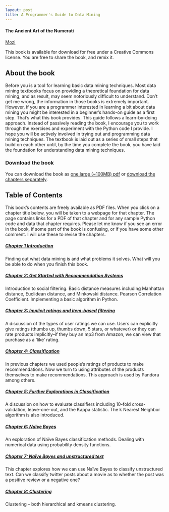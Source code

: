 ```yaml
---
layout: post
title: A Programmer's Guide to Data Mining
---
```


#### The Ancient Art of the Numerati

[Mozi](/assets/img/mozi.png)




This book is available for download for free under a Creative Commons license. You are free to share the book, and remix it. 

## About the book
Before you is a tool for learning basic data mining techniques. Most data mining textbooks focus on providing a theoretical foundation for data mining, and as result, may seem notoriously difficult to understand. Don’t get me wrong, the information in those books is extremely important. However, if you are a programmer interested in learning a bit about data mining you might be interested in a beginner’s hands-on guide as a first step. That’s what this book provides. 
This guide follows a learn-by-doing approach. Instead of passively reading the book, I encourage you to work through the exercises and experiment with the Python code I provide. I hope you will be actively involved in trying out and programming data mining techniques. The textbook is laid out as a series of small steps that build on each other until, by the time you complete the book, you have laid the foundation for understanding data mining techniques. 

### Download the book
You can download the book as [one large (~100MB) pdf](http://www.zacharski.org) or [download the chapters separately](http://www.zacharski.org). 

## Table of Contents
This book’s contents are freely available as PDF files. When you click on a chapter title below, you will be taken to a webpage for that chapter. The page contains links for a PDF of that chapter and for any sample Python code and data that chapter requires. Please let me know if you see an error in the book, if some part of the book is confusing, or if you have some other comment. I will use these to revise the chapters.

##### [Chapter 1 Introduction](ch1.html)
Finding out what data mining is and what problems it solves. What will you be able to do when you finish this book.

##### [Chapter 2: Get Started with Recommendation Systems](http://zacharski.org)

Introduction to social filtering. Basic distance measures including Manhattan distance, Euclidean distance, and Minkowski distance. Pearson Correlation Coefficient. Implementing a basic algorithm in Python.

##### [Chapter 3: Implicit ratings and item-based filtering](http://zacharski.org)

A discussion of the types of user ratings we can use. Users can explicitly give ratings (thumbs up, thumbs down, 5 stars, or whatever) or they can rate products implicitly–if they buy an mp3 from Amazon, we can view that purchase as a ‘like’ rating.

##### [Chapter 4: Classification](http://zacharski.org)

In  previous chapters we used  people’s ratings of products to make recommendations. Now we turn to using attributes of the products themselves to make recommendations. This approach is used by Pandora among others.

##### [Chapter 5: Further Explorations in Classification](http://zacharski.org)

A discussion on how to evaluate classifiers including 10-fold cross-validation, leave-one-out, and the Kappa statistic. The k Nearest Neighbor algorithm is also introduced.

##### [Chapter 6: Naïve Bayes](http://zacharski.org)

An exploration of Naïve Bayes classification methods. Dealing with numerical data using probability density functions.

##### [Chapter 7: Naïve Bayes and unstructured text](http://zacharski.org)

This chapter explores how we can use Naïve Bayes to classify unstructured text. Can we classify twitter posts about a movie as to whether the post was a positive review or a negative one?

##### [Chapter 8: Clustering](http://zacharski.org)

Clustering – both hierarchical and kmeans clustering.





